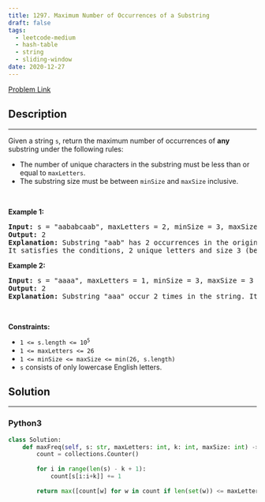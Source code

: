 ```yaml
---
title: 1297. Maximum Number of Occurrences of a Substring
draft: false
tags: 
  - leetcode-medium
  - hash-table
  - string
  - sliding-window
date: 2020-12-27
---
```


[Problem Link](https://leetcode.com/problems/maximum-number-of-occurrences-of-a-substring/)

## Description

---
<p>Given a string <code>s</code>, return the maximum number of occurrences of <strong>any</strong> substring under the following rules:</p>

<ul>
	<li>The number of unique characters in the substring must be less than or equal to <code>maxLetters</code>.</li>
	<li>The substring size must be between <code>minSize</code> and <code>maxSize</code> inclusive.</li>
</ul>

<p>&nbsp;</p>
<p><strong class="example">Example 1:</strong></p>

<pre>
<strong>Input:</strong> s = &quot;aababcaab&quot;, maxLetters = 2, minSize = 3, maxSize = 4
<strong>Output:</strong> 2
<strong>Explanation:</strong> Substring &quot;aab&quot; has 2 occurrences in the original string.
It satisfies the conditions, 2 unique letters and size 3 (between minSize and maxSize).
</pre>

<p><strong class="example">Example 2:</strong></p>

<pre>
<strong>Input:</strong> s = &quot;aaaa&quot;, maxLetters = 1, minSize = 3, maxSize = 3
<strong>Output:</strong> 2
<strong>Explanation:</strong> Substring &quot;aaa&quot; occur 2 times in the string. It can overlap.
</pre>

<p>&nbsp;</p>
<p><strong>Constraints:</strong></p>

<ul>
	<li><code>1 &lt;= s.length &lt;= 10<sup>5</sup></code></li>
	<li><code>1 &lt;= maxLetters &lt;= 26</code></li>
	<li><code>1 &lt;= minSize &lt;= maxSize &lt;= min(26, s.length)</code></li>
	<li><code>s</code> consists of only lowercase English letters.</li>
</ul>


## Solution

---
### Python3
``` py title='maximum-number-of-occurrences-of-a-substring'
class Solution:
    def maxFreq(self, s: str, maxLetters: int, k: int, maxSize: int) -> int:
        count = collections.Counter()
        
        for i in range(len(s) - k + 1):
            count[s[i:i+k]] += 1
        
        return max([count[w] for w in count if len(set(w)) <= maxLetters] + [0])
```

